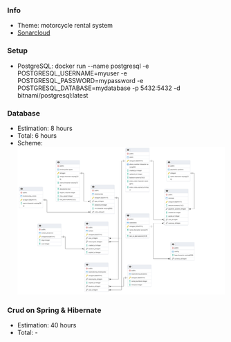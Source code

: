 ### Info
- Theme: motorcycle rental system
- [Sonarcloud](https://sonarcloud.io/summary/overall?id=Intzer_bsuir-ciir-java&branch=main)

### Setup
- PostgreSQL: docker run --name postgresql -e POSTGRESQL_USERNAME=myuser -e POSTGRESQL_PASSWORD=mypassword -e POSTGRESQL_DATABASE=mydatabase -p 5432:5432 -d bitnami/postgresql:latest

### Database
- Estimation: 8 hours
- Total: 6 hours
- Scheme:
![bd_scheme](https://github.com/intzer/bsuir-ciir-java/blob/main/bd_scheme.png?raw=true)

### Crud on Spring & Hibernate
- Estimation: 40 hours
- Total: -